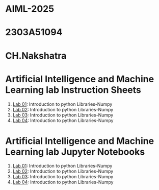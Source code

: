 # AIML-2025
# 2303A51094
# CH.Nakshatra 
# Artificial Intelligence and Machine Learning lab Instruction Sheets
1. [Lab 01](https://github.com/2303A51094/AIML-2025/blob/main/AIML_A1.pdf): Introduction to python Libraries-Numpy
1. [Lab 02](https://github.com/2303A51094/AIML-2025/blob/main/Lab02_AIML_.ipynb): Introduction to python Libraries-Numpy
1. [Lab 03](https://github.com/2303A51094/AIML-2025/blob/main/Lab3_AIML.ipynb): Introduction to python Libraries-Numpy
1. [Lab 04](): Introduction to python Libraries-Numpy

# Artificial Intelligence and Machine Learning lab Jupyter Notebooks
1. [Lab 01](): Introduction to python Libraries-Numpy
1. [Lab 02](): Introduction to python Libraries-Numpy
1. [Lab 03](): Introduction to python Libraries-Numpy
1. [Lab 04](): Introduction to python Libraries-Numpy
